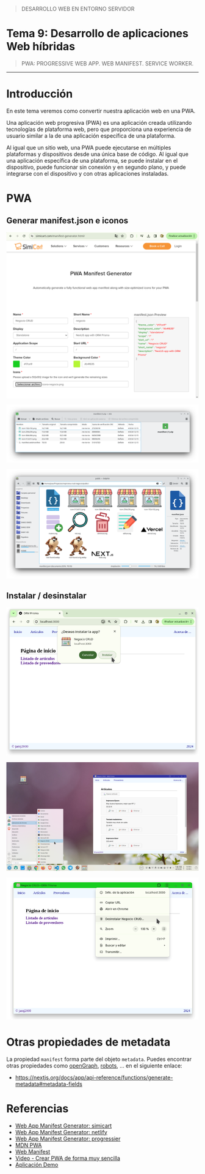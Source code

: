 > DESARROLLO WEB EN ENTORNO SERVIDOR

# Tema 9: Desarrollo de aplicaciones Web híbridas <!-- omit in toc -->
> PWA: PROGRESSIVE WEB APP. WEB MANIFEST. SERVICE WORKER.



--- 

# Introducción

En este tema veremos como convertir nuestra aplicación web en una PWA.

Una aplicación web progresiva (PWA) es una aplicación creada utilizando tecnologías de plataforma web, pero que proporciona una experiencia de usuario similar a la de una aplicación específica de una plataforma.

Al igual que un sitio web, una PWA puede ejecutarse en múltiples plataformas y dispositivos desde una única base de código. Al igual que una aplicación específica de una plataforma, se puede instalar en el dispositivo, puede funcionar sin conexión y en segundo plano, y puede integrarse con el dispositivo y con otras aplicaciones instaladas.


# PWA

## Generar manifest.json e iconos

![generator](assets/pwa-manifest-generator.png)

![download](assets/download-manifest.png)

![put into public](assets/public-manifest.png)

## 




## Instalar / desinstalar

![install](assets/install.png)


![installed](assets/installed.png)


![uninstall](assets/uninstall.png)



# Otras propiedades de metadata

La propiedad `manifest` forma parte del objeto `metadata`. Puedes encontrar otras propiedades como [openGraph](https://nextjs.org/docs/app/api-reference/functions/generate-metadata#opengraph), [robots](https://nextjs.org/docs/app/api-reference/functions/generate-metadata#robots), ... en el siguiente enlace:

- https://nextjs.org/docs/app/api-reference/functions/generate-metadata#metadata-fields




# Referencias

- [Web App Manifest Generator: simicart](https://www.simicart.com/manifest-generator.html/)
- [Web App Manifest Generator: netlify](https://manifest-gen.netlify.app/) 
- [Web App Manifest Generator: progressier](https://progressier.com/pwa-manifest-generator) 
- [MDN PWA](https://developer.mozilla.org/en-US/docs/Web/Progressive_web_apps)
- [Web Manifest](https://developer.mozilla.org/es/docs/Web/Manifest)
- [Video - Crear PWA de forma muy sencilla](https://youtu.be/Sb0_k0gaWX0?si=178qFPPH5DzuVs2h)
- [Aplicación Demo](https://nxprisma-crud-negocio.vercel.app/)
